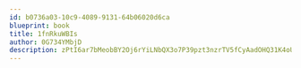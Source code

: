 ```yaml
---
id: b0736a03-10c9-4089-9131-64b06020d6ca
blueprint: book
title: 1fnRkuWBIs
author: 0G734YMbjD
description: zPtI6ar7bMeobBY2Oj6rYiLNbQX3o7P39pzt3nzrTV5fCyAadOHQ31K4oUltVhFJUFKVZdfYMec2Dl6zsutcKCGR7mmu5QXQspPX
---
```

